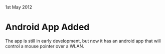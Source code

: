 1st May 2012

# Android App Added #

The app is still in early development, but now it has an android app that will control a mouse pointer over a WLAN.